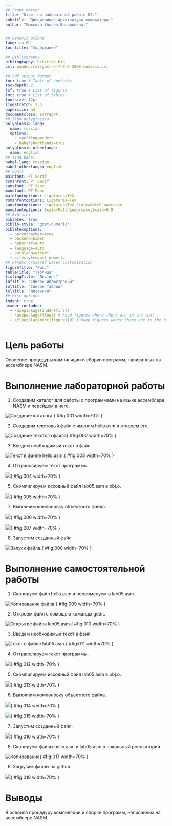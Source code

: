 ```yaml
---
## Front matter
title: "Отчет по лаборатоной работе №5."
subtitle: "Дисциплина: Архитектура компьютера."
author: "Рыжкова Ульяна Валерьевна."


## Generic otions
lang: ru-RU
toc-title: "Содержание"

## Bibliography
bibliography: bib/cite.bib
csl: pandoc/csl/gost-r-7-0-5-2008-numeric.csl

## Pdf output format
toc: true # Table of contents
toc-depth: 2
lof: true # List of figures
lot: true # List of tables
fontsize: 12pt
linestretch: 1.5
papersize: a4
documentclass: scrreprt
## I18n polyglossia
polyglossia-lang:
  name: russian
  options:
	- spelling=modern
	- babelshorthands=true
polyglossia-otherlangs:
  name: english
## I18n babel
babel-lang: russian
babel-otherlangs: english
## Fonts
mainfont: PT Serif
romanfont: PT Serif
sansfont: PT Sans
monofont: PT Mono
mainfontoptions: Ligatures=TeX
romanfontoptions: Ligatures=TeX
sansfontoptions: Ligatures=TeX,Scale=MatchLowercase
monofontoptions: Scale=MatchLowercase,Scale=0.9
## Biblatex
biblatex: true
biblio-style: "gost-numeric"
biblatexoptions:
  - parentracker=true
  - backend=biber
  - hyperref=auto
  - language=auto
  - autolang=other*
  - citestyle=gost-numeric
## Pandoc-crossref LaTeX customization
figureTitle: "Рис."
tableTitle: "Таблица"
listingTitle: "Листинг"
lofTitle: "Список иллюстраций"
lotTitle: "Список таблиц"
lolTitle: "Листинги"
## Misc options
indent: true
header-includes:
  - \usepackage{indentfirst}
  - \usepackage{float} # keep figures where there are in the text
  - \floatplacement{figure}{H} # keep figures where there are in the text
---
```


# Цель работы

Освоение процедуры компиляции и сборки программ, написанных на ассемблере NASM.

# Выполнение лабораторной работы

1. Создадим каталог для работы с программами на языке ассемблера NASM и перейдем в него.

![Создание каталога.](image/1.png){ #fig:001 width=70% }

2. Создадим текстовый файл с именем hello.asm и откроем его.

![Создание текстого файла](image/2.png){ #fig:002 width=70% }

3. Введем необходимый текст в файл.

![Текст в файле hello.asm.](image/3.png){ #fig:003 width=70% }

4. Оттранслируем текст программы.

![](image/4.png){ #fig:004 width=70% }

5. Скомпилируем исходный файл lab05.asm в obj.o.

![](image/5.png){ #fig:005 width=70% }

7. Выполним компоновку объектного файла.

![](image/6.png){ #fig:006 width=70% }

![](image/7.png){ #fig:007 width=70% }

8. Запустим созданный файл.

![Запуск файла.](image/8.png){ #fig:008 width=70% }

# Выполнение самостоятельной работы

1. Скопируем файл hello.asm и переименуем в lab05.asm.

![Копирование файла.](image/9.png){ #fig:009 width=70% }

2. Откроем файл с помощью команды gedit.

![Открытие файла lab05.asm.](image/10.png){ #fig:010 width=70% }

3. Введем необходимый текст в файл.

![Текст в файле lab05.asm.](image/11.png){ #fig:011 width=70% }

4. Оттранслируем текст программы.

![](image/12.png){ #fig:012 width=70% }

5. Скомпилируем исходный файл lab05.asm в obj.o.

![](image/13.png){ #fig:013 width=70% }

6. Выполним компоновку объектного файла.

![](image/14.png){ #fig:014 width=70% }

![](image/15.png){ #fig:015 width=70% }

7. Запустим созданный файл.

![](image/16.png){ #fig:016 width=70% }

8. Скопируем файлы hello.asm и lab05.asm в локальный репозиторий.

![Копирование](image/17.png){ #fig:017 width=70% }

9. Загрузим файлы на github.

![](image/18.png){ #fig:018 width=70% }

# Выводы

Я освоила процедуру компиляции и сборки программ, написанных на ассемблере NASM.



